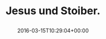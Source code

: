 ---
retweeted: false
source: <a href="https://about.twitter.com/products/tweetdeck" rel="nofollow">TweetDeck</a>
entities:
  hashtags: []
  symbols: []
  user_mentions: []
  urls:
  - url: https://t.co/LebztZ81rS
    expanded_url: http://bit.ly/22gD16h
    display_url: bit.ly/22gD16h
    indices:
    - '20'
    - '43'
display_text_range:
- '0'
- '43'
favorite_count: '0'
id_str: '709687854394417152'
truncated: false
retweet_count: '0'
id: '709687854394417152'
possibly_sensitive: false
created_at: Tue Mar 15 10:29:04 +0000 2016
favorited: false
full_text: Jesus und Stoiber.
lang: de
quote_url: http://bit.ly/22gD16h
tags:
- pesos/twitter
date: '2016-03-15T10:29:04+00:00'
src: https://twitter.com/bascht/status/709687854394417152
original_url: https://twitter.com/bascht/status/709687854394417152
type: twitter_tweet
text: Jesus und Stoiber.
title: 'Jesus und Stoiber.

  '

---